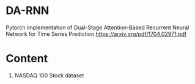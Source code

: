 # DA-RNN
Pytorch implementation of Dual-Stage Attention-Based Recurrent Neural Network for Time Series Prediction https://arxiv.org/pdf/1704.02971.pdf
# Content
1) NASDAQ 100 Stock dataset
